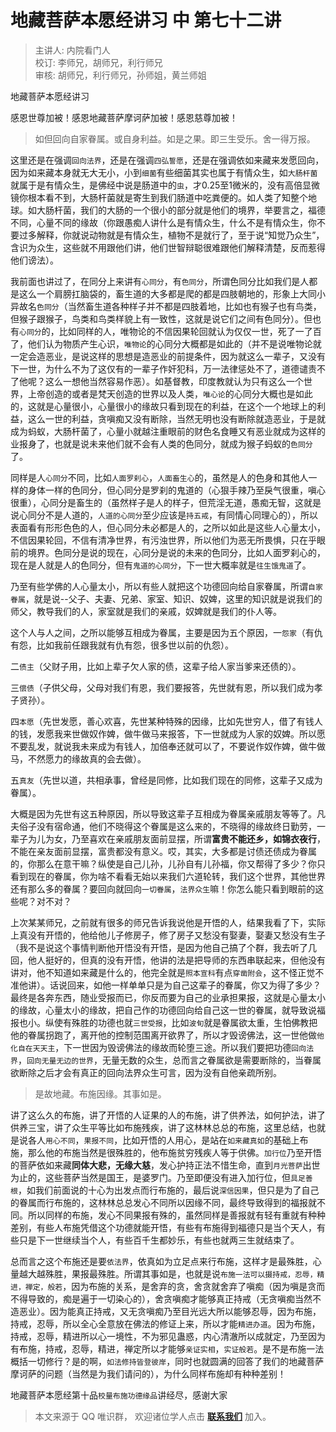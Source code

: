 # 地藏菩萨本愿经讲习 中 第七十二讲

> 主讲人: 内院看门人 <br />
> 校订: 李师兄，胡师兄，利行师兄 <br />
> 审核: 胡师兄，利行师兄，孙师姐，黄兰师姐 <br />

地藏菩萨本愿经讲习

感恩世尊加被！感恩地藏菩萨摩诃萨加被！感恩慈尊加被！

> 如但回向自家眷属。或自身利益。如是之果。即三生受乐。舍一得万报。

这里还是在强调`回向法界`，还是在强调`四弘誓愿`，还是在强调依如来藏来发愿回向，因为如来藏本身就无大无小，小到`细菌`有些细菌其实也属于有情众生，如`大肠杆菌`就属于是有情众生，是佛经中说是肠道中的`虫`，才0.25至1微米的，没有高倍显微镜你根本看不到，大肠杆菌就是寄生到我们肠道中吃粪便的。如人类了知整个地球。如大肠杆菌，我们的大肠的一个很小的部分就是他们的境界，举要言之，福德不同，心量不同的缘故（你跟愚痴人讲什么是有情众生，什么不是有情众生，你不要过多解释，你就说动物就是有情众生，植物不是就行了，至于说“知觉乃众生”，含识为众生，这些就不用跟他们讲，他们世智辩聪很难跟他们解释清楚，反而惹得他们谤法）。

我前面也讲过了，在同分上来讲有`心同分`，有`色同分`，所谓色同分比如我们是人都是这么一个肩膀扛脑袋的，畜生道的大多都是爬的都是四肢朝地的，形象上大同小异故名`色同分`（当然畜生道各种样子并不都是四肢着地，比如也有猴子也有鸟类，但猴子跟猴子，鸟类和鸟类样貌上有一致性，这就是说它们之间有色同分）。但也有`心同分`的，比如同样的人，唯物论的不信因果轮回就认为仅仅一世，死了一了百了，他们认为物质产生心识，`唯物论`的心同分大概都是如此的（并不是说唯物论就一定会造恶业，是说这样的思想是造恶业的前提条件，因为就这么一辈子，又没有下一世，为什么不为了这仅有的一辈子作奸犯科，万一法律惩处不了，道德谴责不了他呢？这么一想他当然容易作恶）。如基督教，印度教就认为只有这么一个世界，上帝创造的或者是梵天创造的世界以及人类，`唯心论`的心同分大概也是如此的，这就是心量很小，心量很小的缘故只看到现在的利益，在这个一个地球上的利益，这么一世的利益，贪嗔痴又没有断除，当然无明也没有断除就造恶业，于是就成为蚂蚁，大肠杆菌了，心量小就越注重眼前的财色名食睡又有恶业就成为这样的业报身了，也就是说未来他们就不会有人类的色同分，就成为猴子蚂蚁的`色同分`了。

同样是人`心同分`不同，比如`人面罗刹心`，`人面畜生心`的，虽然是人的色身和其他人一样的身体一样的色同分，但心同分是罗刹的鬼道的（心狠手辣乃至戾气很重，嗔心很重），心同分是畜生的（虽然样子是人的样子，但荒淫无道，愚痴无智，这就是说心同分不是人道的，`人道的心同分`至少应该是`持五戒`，有同情心同理心的），所以表面看有形形色色的人，但心同分未必都是人的，之所以如此是这些人心量太小，不信因果轮回，不信有清净世界，有污浊世界，所以他们为恶无所畏惧，只在乎眼前的境界。色同分是说的现在，心同分是说的未来的色同分，比如人面罗刹心的，现在是人就是人的色同分，但有`鬼道的心同分`，下一世大概率就是`往生饿鬼道`了。

乃至有些学佛的人心量太小，所以有些人就把这个功德回向给自家眷属，所谓`自家眷属`，就是说--父子、夫妻、兄弟、家室、知识、奴婢，这里的知识就是说我们的师父，教导我们的人，家室就是我们的亲戚，奴婢就是我们的仆人等。

这个人与人之间，之所以能够互相成为眷属，主要是因为五个原因，一`怨家`（有仇有怨，比如我前任跟我就有仇有怨，很多世以前的仇怨）。

二`债主`（父财子用，比如上辈子欠人家的债，这辈子给人家当爹来还债的）。

三`偿债`（子供父母，父母对我们有恩，我们要报答，先世就有恩，所以我们成为孝子贤孙）。

四`本愿`（先世发愿，善心欢喜，先世某种特殊的因缘，比如先世穷人，借了有钱人的钱，发愿我来世做奴作婢，做牛做马来报答，下一世就成为人家的奴婢。所以愿不要乱发，就说我未来成为有钱人，加倍奉还就可以了，不要说作奴作婢，做牛做马，不然愿力的缘故真的会去做）。

五`真友`（先世以道，共相承事，曾经是同修，比如我们现在的同修，这辈子又成为眷属）。

大概是因为先世有这五种原因，所以导致这辈子互相成为眷属亲戚朋友等等了。凡夫俗子没有宿命通，他们不晓得这个眷属是这么来的，不晓得的缘故终日勤劳，一辈子为儿为女，乃至喜欢在亲戚朋友面前显摆，所谓**富贵不能还乡，如锦衣夜行**，不能在亲友面前显摆，富贵都没有意义。哎，其实，大多都是讨债还债成为眷属的，你那么在意干嘛？纵使是自己儿孙，儿孙自有儿孙福，你又帮得了多少？你只看到现在的眷属，你为啥不看看无始以来我们六道轮转，我们这个世界，其他世界还有那么多的眷属？要回向就回向`一切眷属`，`法界众生`嘛！你怎么能只看到眼前的这些呢？对不对？

上次某某师兄，之前就有很多的师兄告诉我说他是开悟的人，结果我看了下，实际上真没有开悟的，他给他儿子修房子，修了房子又愁没有娶妻，娶妻又愁没有生子（我不是说这个事情判断他开悟没有开悟，是因为他自己搞了个群，我去听了几回，他人挺好的，但真的没有开悟，他讲的法是把导师的东西串联起来，但他没有讲对，他不知道如来藏是什么的，他完全就是`照本宣科`有点`穿凿附会`，这不怪正觉不准他讲）。话说回来，如他一样单单只是为自己这辈子的眷属，你又为得了多少？最终是各奔东西，随业受报而已，你反而要为自己的业承担果报，这就是心量太小的缘故，心量太小的缘故，把自己作的功德回向给自己这一世的眷属，就导致说福报也小。纵使有殊胜的功德也就`三世受报`，比如`波旬`就是眷属欲太重，生怕佛教把他的眷属拐跑了，离开他的控制范围离开欲界了，所以才毁谤佛法，这一世他做`他化自在天天主`，下一世因为毁谤佛法的缘故而轮堕三途。所以我们要把功德`回向法界`，`回向无量无边的世界`，无量无数的众生，总而言之眷属欲是需要断除的，当眷属欲断除之后才会有真正的回向法界众生可言，因为没有自他亲疏所别。

> 是故地藏。布施因缘。其事如是。

讲了这么久的布施，讲了开悟的人证果的人的布施，讲了供养法，如何护法，讲了供养三宝，讲了众生平等比如布施残疾，讲了这林林总总的布施，这里总结，也就是说各人`用心不同`，`果报不同`，比如开悟的人用心，是站在`如来藏真如`的基础上布施，那么他的布施当然是很殊胜的，他布施贫穷残疾人等于供佛。`加行位`乃至开悟的菩萨依如来藏**同体大悲，无缘大慈**，发心护持正法不惜生命，直到`月光菩萨`出世为止的，这些菩萨当然是国王，是婆罗门。乃至即便没有进入加行位，但`具足善根`，如我们前面说的十心为出发点而行布施的，最后说`深信因果`，但只是为了自己的眷属而行布施的，这林林总总发心不同所以因缘不同，最终导致得到的福报就不同。所以同样的布施，发心不同果报有殊的，虽然同样是善报就有轻有重就有种种差别，有些人布施凭借这个功德就能开悟，有些有布施得到福德只是当个天人，有些只是下一世继续当个人，有些百千生都妙乐，有些也就两三生就结束了。

总而言之这个布施还是要`依法界`，依真如为立足点来行布施，这样才是最殊胜，心量越大越殊胜，果报最殊胜。所谓其事如是，也就是说`布施一法可以摄持戒，忍辱，精进，禅定，般若`，因为布施的关系，是舍弃的贪，舍贪就舍弃了嗔痴（因为嗔是贪而不得导致的，痴是遍于一切染心的），舍贪嗔痴才能够真正持戒（无贪嗔痴当然不造恶业）。因为能真正持戒，又无贪嗔痴乃至目光远大所以能够忍辱，因为布施，持戒，忍辱，所以全心全意放在佛法的修证上来，所以才能`精进办道`。因为布施，持戒，忍辱，精进所以心一境性，不为邪见蛊惑，内心清澈所以成就定，乃至因为有布施，持戒，忍辱，精进，禅定所以才能够`亲证实相`，`实证般若`。是不是布施一法概括一切修行？是的啊，`如法修持皆登彼岸`，同时也就圆满的回答了我们的地藏菩萨摩诃萨的问题（当然是为我们请问的），为什么同样布施却有种种差别！

地藏菩萨本愿经第十品`校量布施功德缘品`讲经尽，感谢大家

> 本文来源于 QQ 唯识群， 欢迎诸位学人点击 **[联系我们](https://mp.weixin.qq.com/s/lZCfWjmLjgNR165Tx4_bCQ)** 加入。
